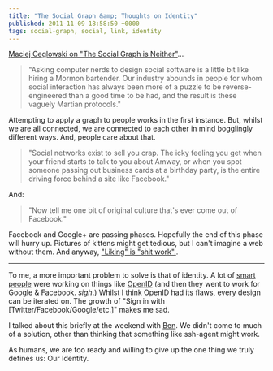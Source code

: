 ```yaml
---
title: "The Social Graph &amp; Thoughts on Identity"
published: 2011-11-09 18:58:50 +0000
tags: social-graph, social, link, identity
---
```


[Maciej Ceglowski on "The Social Graph is Neither"](http://blog.pinboard.in/2011/11/the_social_graph_is_neither/)…

> "Asking computer nerds to design social software is a little bit like 
> hiring a Mormon bartender. Our industry abounds in people for whom 
> social interaction has always been more of a puzzle to be reverse-engineered 
> than a good time to be had, and the result is these vaguely Martian protocols."

Attempting to apply a graph to people works in the first instance. But, whilst we are all connected, we are connected to each other in mind bogglingly different ways. And, people care about that.

> "Social networks exist to sell you crap. The icky feeling you get when your 
> friend starts to talk to you about Amway, or when you spot someone passing 
> out business cards at a birthday party, is the entire driving force behind 
> a site like Facebook."

And:

> "Now tell me one bit of original culture that's ever come out of Facebook."

Facebook and Google+ are passing phases. Hopefully the end of this phase will hurry up. Pictures of kittens might get tedious, but I can't imagine a web without them. And anyway, ["Liking" is "shit work".](http://zachholman.com/posts/shit-work/).

---

To me, a more important problem to solve is that of identity. A lot of [smart](http://factoryjoe.com/blog/) [people](http://davidrecordon.com/) were working on things like [OpenID](http://openid.net) (and then they went to work for Google & Facebook. *sigh*.) Whilst I think OpenID had its flaws, every design can be iterated on. The growth of "Sign in with [Twitter/Facebook/Google/etc.]" makes me sad. 

I talked about this briefly at the weekend with [Ben](http://bma.li). We didn't come to much of a solution, other than thinking that something like ssh-agent might work.

As humans, we are too ready and willing to give up the one thing we truly defines us: Our Identity.

